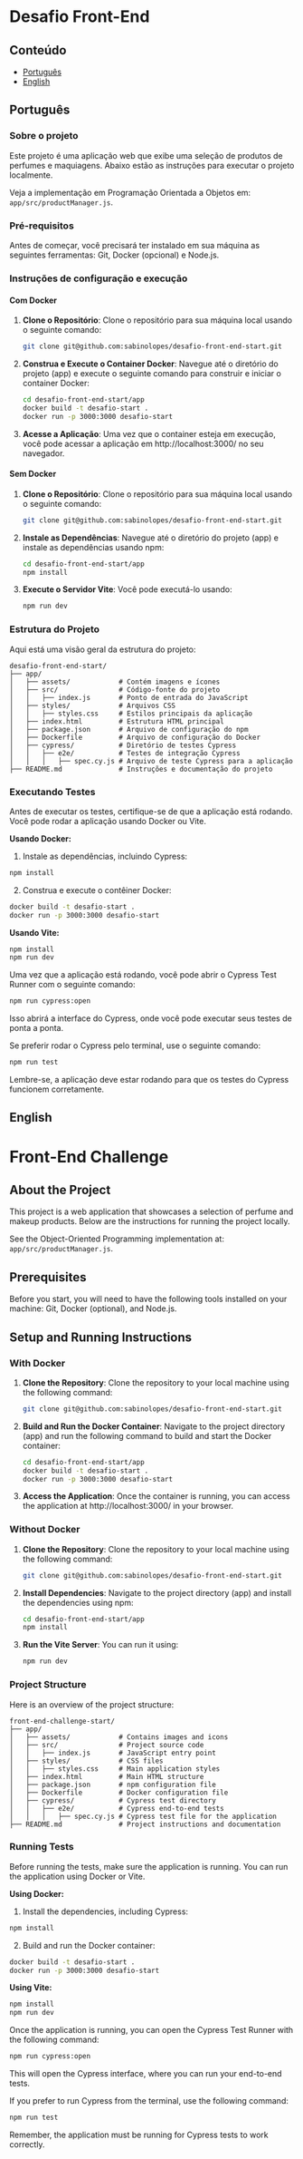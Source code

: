 # Desafio Front-End

## Conteúdo

- [Português](#português)
- [English](#english)

## Português

### Sobre o projeto

Este projeto é uma aplicação web que exibe uma seleção de produtos de perfumes e maquiagens. Abaixo estão as instruções para executar o projeto localmente.

Veja a implementação em Programação Orientada a Objetos em: `app/src/productManager.js`.

### Pré-requisitos

Antes de começar, você precisará ter instalado em sua máquina as seguintes ferramentas: Git, Docker (opcional) e Node.js.

### Instruções de configuração e execução

#### Com Docker

1. **Clone o Repositório**: 
   Clone o repositório para sua máquina local usando o seguinte comando:
   ```bash
   git clone git@github.com:sabinolopes/desafio-front-end-start.git
   ```
2. **Construa e Execute o Container Docker**:
    Navegue até o diretório do projeto (app) e execute o seguinte comando para construir e iniciar o container Docker:
   ```bash
   cd desafio-front-end-start/app
   docker build -t desafio-start . 
   docker run -p 3000:3000 desafio-start
   ```
3. **Acesse a Aplicação**:
    Uma vez que o container esteja em execução, você pode acessar a aplicação em http://localhost:3000/ no seu navegador.

#### Sem Docker

1. **Clone o Repositório**: 
   Clone o repositório para sua máquina local usando o seguinte comando:
   ```bash
   git clone git@github.com:sabinolopes/desafio-front-end-start.git
   ```
2. **Instale as Dependências**:
    Navegue até o diretório do projeto (app) e instale as dependências usando npm:
    ```bash
    cd desafio-front-end-start/app
    npm install
    ```
3. **Execute o Servidor Vite**:
   Você pode executá-lo usando:
    ```bash
    npm run dev
    ```

### Estrutura do Projeto

Aqui está uma visão geral da estrutura do projeto:

```
desafio-front-end-start/
├── app/
│   ├── assets/            # Contém imagens e ícones
│   ├── src/               # Código-fonte do projeto
│   │   ├── index.js       # Ponto de entrada do JavaScript
│   ├── styles/            # Arquivos CSS
│   │   ├── styles.css     # Estilos principais da aplicação
│   ├── index.html         # Estrutura HTML principal
│   ├── package.json       # Arquivo de configuração do npm
│   ├── Dockerfile         # Arquivo de configuração do Docker
│   ├── cypress/           # Diretório de testes Cypress
│   │   ├── e2e/           # Testes de integração Cypress
│   │   │   ├── spec.cy.js # Arquivo de teste Cypress para a aplicação
├── README.md              # Instruções e documentação do projeto
```

### Executando Testes

Antes de executar os testes, certifique-se de que a aplicação está rodando. Você pode rodar a aplicação usando Docker ou Vite.

**Usando Docker:**

1. Instale as dependências, incluindo Cypress:

```bash
npm install
```

2. Construa e execute o contêiner Docker:

```bash
docker build -t desafio-start . 
docker run -p 3000:3000 desafio-start
```

**Usando Vite:**

```bash
npm install
npm run dev
```

Uma vez que a aplicação está rodando, você pode abrir o Cypress Test Runner com o seguinte comando:

```bash
npm run cypress:open
```

Isso abrirá a interface do Cypress, onde você pode executar seus testes de ponta a ponta.

Se preferir rodar o Cypress pelo terminal, use o seguinte comando:

```bash
npm run test
```

Lembre-se, a aplicação deve estar rodando para que os testes do Cypress funcionem corretamente.

## English

# Front-End Challenge

## About the Project

This project is a web application that showcases a selection of perfume and makeup products. Below are the instructions for running the project locally.

See the Object-Oriented Programming implementation at: `app/src/productManager.js`.

## Prerequisites

Before you start, you will need to have the following tools installed on your machine: Git, Docker (optional), and Node.js.

## Setup and Running Instructions

### With Docker

1. **Clone the Repository**: 
   Clone the repository to your local machine using the following command:
   ```bash
   git clone git@github.com:sabinolopes/desafio-front-end-start.git
   ```
2. **Build and Run the Docker Container**:
    Navigate to the project directory (app) and run the following command to build and start the Docker container:
   ```bash
   cd desafio-front-end-start/app
   docker build -t desafio-start . 
   docker run -p 3000:3000 desafio-start
   ```
3. **Access the Application**:
    Once the container is running, you can access the application at http://localhost:3000/ in your browser.

### Without Docker

1. **Clone the Repository**: 
   Clone the repository to your local machine using the following command:
   ```bash
   git clone git@github.com:sabinolopes/desafio-front-end-start.git
   ```
2. **Install Dependencies**:
    Navigate to the project directory (app) and install the dependencies using npm:
    ```bash
    cd desafio-front-end-start/app
    npm install
    ```
3. **Run the Vite Server**:
   You can run it using:
    ```bash
    npm run dev
    ```
### Project Structure

Here is an overview of the project structure:

```
front-end-challenge-start/
├── app/
│   ├── assets/            # Contains images and icons
│   ├── src/               # Project source code
│   │   ├── index.js       # JavaScript entry point
│   ├── styles/            # CSS files
│   │   ├── styles.css     # Main application styles
│   ├── index.html         # Main HTML structure
│   ├── package.json       # npm configuration file
│   ├── Dockerfile         # Docker configuration file
│   ├── cypress/           # Cypress test directory
│   │   ├── e2e/           # Cypress end-to-end tests
│   │   │   ├── spec.cy.js # Cypress test file for the application
├── README.md              # Project instructions and documentation
```

### Running Tests

Before running the tests, make sure the application is running. You can run the application using Docker or Vite.

**Using Docker:**

1. Install the dependencies, including Cypress:

```bash
npm install
```

2. Build and run the Docker container:

```bash
docker build -t desafio-start . 
docker run -p 3000:3000 desafio-start
```

**Using Vite:**

```bash
npm install
npm run dev
```

Once the application is running, you can open the Cypress Test Runner with the following command:

```bash
npm run cypress:open
```

This will open the Cypress interface, where you can run your end-to-end tests.

If you prefer to run Cypress from the terminal, use the following command:

```bash
npm run test
```

Remember, the application must be running for Cypress tests to work correctly.
